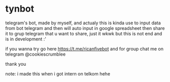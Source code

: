 # tynbot
telegram's bot, made by myself, and actualy this is kinda use to input data from bot telegram and then will auto input in google spreadsheet then share it to grup telegram that u want to share, just it wkwk but this is not end and is in development :'

if you wanna try go here https://t.me/ricanfivebot
and for group chat me on telegram @cookiescrumblee

thank you

note: i made this when i got intern on telkom hehe
